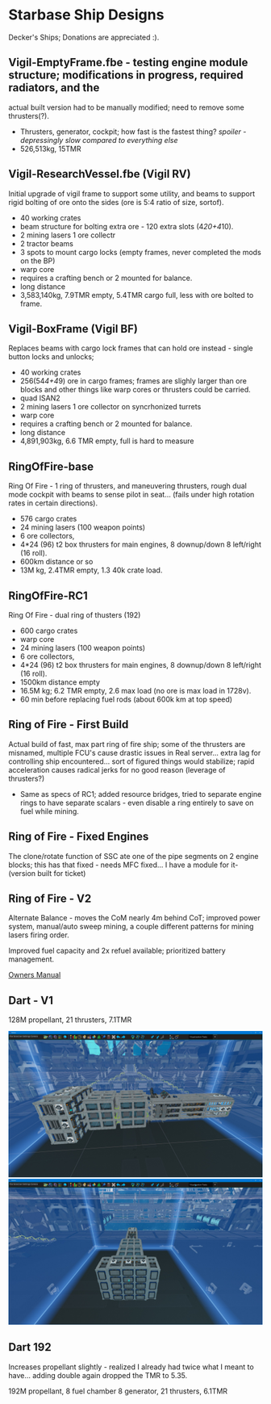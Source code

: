 
# Starbase Ship Designs

Decker's Ships; Donations are appreciated :).

## Vigil-EmptyFrame.fbe - testing engine module structure; modifications in progress, required radiators, and the 

actual built version had to be manually modified; need to remove some thrusters(?).

- Thrusters, generator, cockpit; how fast is the fastest thing?  *spoiler - depressingly slow compared to everything else*
- 526,513kg, 15TMR

## Vigil-ResearchVessel.fbe (Vigil RV)

Initial upgrade of vigil frame to support some utility, and beams to support rigid bolting of ore onto the sides (ore is 5:4 ratio of size, sortof).

- 40 working crates
- beam structure for bolting extra ore - 120 extra slots (4*20+4*10).
- 2 mining lasers 1 ore collectr
- 2 tractor beams
- 3 spots to mount cargo locks (empty frames, never completed the mods on the BP)
- warp core
- requires a crafting bench or 2 mounted for balance.
- long distance
- 3,583,140kg, 7.9TMR empty, 5.4TMR cargo full, less with ore bolted to frame.


## Vigil-BoxFrame (Vigil BF)

Replaces beams with cargo lock frames that can hold ore instead - single button locks and unlocks; 

- 40 working crates
- 256(54*4+4*9) ore in cargo frames; frames are slighly larger than ore blocks and other things like warp cores or thrusters
could be carried.
- quad ISAN2
- 2 mining lasers 1 ore collector on syncrhonized turrets
- warp core
- requires a crafting bench or 2 mounted for balance.
- long distance
- 4,891,903kg, 6.6 TMR empty, full is hard to measure

## RingOfFire-base

Ring Of Fire - 1 ring of thrusters, and maneuvering thrusters, rough dual mode cockpit with beams to sense
pilot in seat... (fails under high rotation rates in certain directions).  

- 576 cargo crates
- 24 mining lasers (100 weapon points)
- 6 ore collectors,
- 4*24 (96) t2 box thrusters for main engines, 8 downup/down 8 left/right (16 roll).
- 600km distance or so
- 13M kg, 2.4TMR empty, 1.3 40k crate load.


## RingOfFire-RC1 

Ring Of Fire - dual ring of thusters (192)

- 600 cargo crates
- warp core
- 24 mining lasers (100 weapon points)
- 6 ore collectors,
- 4*24 (96) t2 box thrusters for main engines, 8 downup/down 8 left/right (16 roll).
- 1500km distance empty
- 16.5M kg; 6.2 TMR empty, 2.6 max load (no ore is max load in 1728v).
- 60 min before replacing fuel rods (about 600k km at top speed)

## Ring of Fire - First Build

Actual build of fast, max part ring of fire ship; some of the thrusters are misnamed, multiple FCU's cause drastic issues in Real server...
extra lag for controlling ship encountered... sort of figured things would stabilize; rapid acceleration causes radical jerks for no good reason (leverage of thrusters?)

- Same as specs of RC1; added resource bridges, tried to separate engine rings to have separate scalars - even disable a ring entirely to save on fuel while mining.


## Ring of Fire - Fixed Engines

The clone/rotate function of SSC ate one of the pipe segments on 2 engine blocks; this has that fixed - needs MFC fixed... I have a module for it- (version built for ticket)

## Ring of Fire - V2 

Alternate Balance - moves the CoM nearly 4m behind CoT; improved power system, manual/auto sweep mining, a couple different patterns for mining lasers firing order.

Improved fuel capacity and 2x refuel available; prioritized battery management.

[Owners Manual](Rof-OwnersManual/RingOfFire.md)



## Dart - V1

128M propellant, 21 thrusters, 7.1TMR

![Dart](DartV1Side.jpg)
![Dart](DartV1Top.jpg)

## Dart 192

Increases propellant slightly - realized I already had twice what I meant to have... 
adding double again dropped the TMR to 5.35.

192M propellant, 8 fuel chamber 8 generator, 21 thrusters, 6.1TMR


